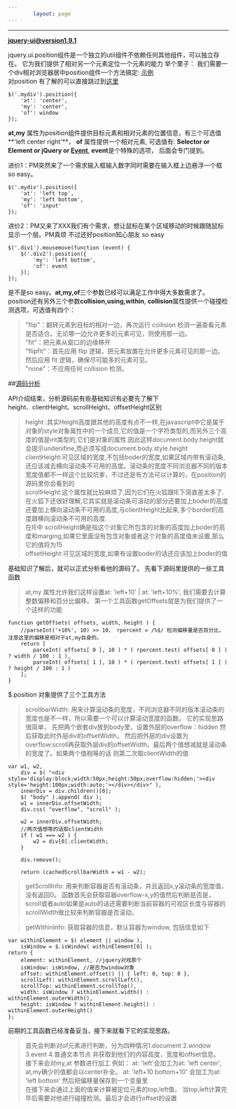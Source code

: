 ```yaml
---
        layout: page
---
```

---
**jquery-ui@version1.9.1**

jquery.ui.position组件是一个独立的util组件不依赖任何其他组件，可以独立存在。
它为我们提供了相对另一个元素定位一个元素的能力
举个栗子： 我们需要一个div相对浏览器居中position组件一个方法搞定: <a href="#" target="_blank">示例</a><br>
对position 有了解的可以直接跳过到<a href="#source">这里</a>

    $('.mydiv').position({
        'at': 'center',
        'my': 'center',
        'of': window
    });
**at,my** 属性为position组件提供目标元素和相对元素的位置信息，有三个可选值**'left center right'**， **of**
属性提供一个相对元素, 可选值有: **Selector or Element or jQuery or <a href="#">Event</a>**, **event**是个特殊的选项，
后面会专门提到。

进价1：PM突然来了一个需求输入框输入数字同时需要在输入框上边悬浮一个框 so easy。

    $('.mydiv').position({
        'at': 'left top',
        'my': 'left bottom',
        'of': 'input'
    });
    
进价2：PM又来了XXX我们有个需求，想让鼠标在某个区域移动的时候跟随鼠标显示一个层。PM真烦 不过还好position知心朋友
so easy 

    $('.div1').mousemove(function (event) {
        $('.div2').position({
            'my': 'left bottom',
            'of': event
        });
    });
    
是不是so easy。**at,my,of**三个参数已经可以满足工作中得大多数需求了。position还有另外三个参数**collision,using,within**,
**collision**属性提供一个碰撞检测选项，可选值有四个：
>"flip"：翻转元素到目标的相对一边，再次运行 collision 检测一遍查看元素是否适合。无论哪一边允许更多的元素可见，则使用那一边。<br>
>"fit"：把元素从窗口的边缘移开<br>
>"flipfit"：首先应用 flip 逻辑，把元素放置在允许更多元素可见的那一边。然后应用 fit 逻辑，确保尽可能多的元素可见。<br>
>"none"：不应用任何 collision 检测。

##<a href="javascript:void();" name="source">源码分析</a>

API介绍结束，分析源码前有些基础知识有必要先了解下<br>
height、clientHeight、scrollHeight、offsetHeight区别
>height :其实Height高度跟其他的高度有点不一样,在javascript中它是属于对象的style对象属性中的一个成员,它的值是一个字符类型的,而另外三个高度的值是int类型的,它们是对象的属性.因此这样document.body.height就会提示undenifine,而必须写成document.body.style.height<br>
>clientHeight:可见区域的宽度,不包括boder的宽度,如果区域内带有滚动条,还应该减去横向滚动条不可用的高度。滚动条的宽度不同浏览器不同的版本宽度值都不一样这个比较坑爹，不过还是有方法可以计算的，在position的源码里你会看到的<br>
>scrollHeight:这个属性就比较麻烦了,因为它们在火狐跟IE下简直差太多了.在火狐下还很好理解,它其实就是滚动条可滚动的部分还要加上boder的高度还要加上横向滚动条不可用的高度,与clientHeight比起来,多个border的高度跟横向滚动条不可用的高度.<br>
>在IE中 scrollHeight确是指这个对象它所包含的对象的高度加上boder的高度和marging,如果它里面没有包含对象或者这个对象的高度值未设置,那么它的值将为15<br>
>offsetHeight:可见区域的宽度,如果有设置boder的话还应该加上boder的值
    
基础知识了解后，就可以正式分析看他的源码了。 先看下源码里提供的一些工具函数
>at,my 属性允许我们这样设置at: 'left+10' | at: 'left+10%', 我们需要去计算整数偏移和百分比偏移。
>第一个工具函数getOffsets就是为我们提供了一个这样的功能
    
    function getOffsets( offsets, width, height ) {
        //parseInt('+10%', 10) >> 10， rpercent = /%$/ 检测偏移量是否百分比，注意这里的偏移是相对于at,my自身的。
        return [
    		parseInt( offsets[ 0 ], 10 ) * ( rpercent.test( offsets[ 0 ] ) ? width / 100 : 1 ),
    		parseInt( offsets[ 1 ], 10 ) * ( rpercent.test( offsets[ 1 ] ) ? height / 100 : 1 )
    	];
    }   
$.position 对象提供了三个工具方法
>scrollbarWidth: 用来计算滚动条的宽度，不同浏览器不同的版本滚动条的宽度也是不一样，所以需要一个可以计算滚动宽度的函数。
>它的实现思路很简单， 先把两个嵌套div放到body里，设置外层的overflow：hidden 然后获取此时外层div的offsetWidth，
>然后把外层的div设置为overflow:scroll再获取外层div的offsetWidth，最后两个值想减就是滚动条的宽度了。如果两个值相等的话 则第二次取clientWidth的值
    
    var w1, w2,
		div = $( "<div style='display:block;width:50px;height:50px;overflow:hidden;'><div style='height:100px;width:auto;'></div></div>" ),
		innerDiv = div.children()[0];
    	$( "body" ).append( div );
    	w1 = innerDiv.offsetWidth;
    	div.css( "overflow", "scroll" );
    
    	w2 = innerDiv.offsetWidth;
        //两次值想等的话取clientWidth
    	if ( w1 === w2 ) {
    		w2 = div[0].clientWidth;
    	}
    
    	div.remove();
    
    	return (cachedScrollbarWidth = w1 - w2);
        
>getScrollInfo:  用来判断容器是否有滚动条，并且返回x,y滚动条的宽度值，没有返回0。
>函数首先会获取容器overflow-x,y的值然后判断是否是，scroll或者auto如果是auto的话还需要判断当前容器的可视区长度与容器的scrollWidth做比较来判断容器是否滚动。
    
>getWithinInfo: 获取容器的信息，默认容器为window, 包括信息如下

    var withinElement = $( element || window ),
        isWindow = $.isWindow( withinElement[0] );
	return {
		element: withinElement, //jquery对戏那个
		isWindow: isWindow, //是否为window对象
		offset: withinElement.offset() || { left: 0, top: 0 },
		scrollLeft: withinElement.scrollLeft(),
		scrollTop: withinElement.scrollTop(),
		width: isWindow ? withinElement.width() : withinElement.outerWidth(),
		height: isWindow ? withinElement.height() : withinElement.outerHeight()
	};

前期的工具函数已经准备妥当，接下来就看下它的实现思路。
>首先会判断对of元素进行判断，分为四种情况1.document 2.window 3.event 4.普通文本节点 并获取到他们的内容高度，宽度和offset信息。<br>
>接下来会对my,at 参数进行加工 例如： at: 'left'会加工为at: 'left center', at,my确少的值都会以center补全。 at: 'left+10 bottom+10' 会加工为at: 'left bottom' 然后把偏移量保存到一个变量里<br>
>在接下来会通过上面的值来计算被定位元素的top,left值， 当top,left计算完毕后需要对他进行碰撞检测。最后才会进行offset的设置
